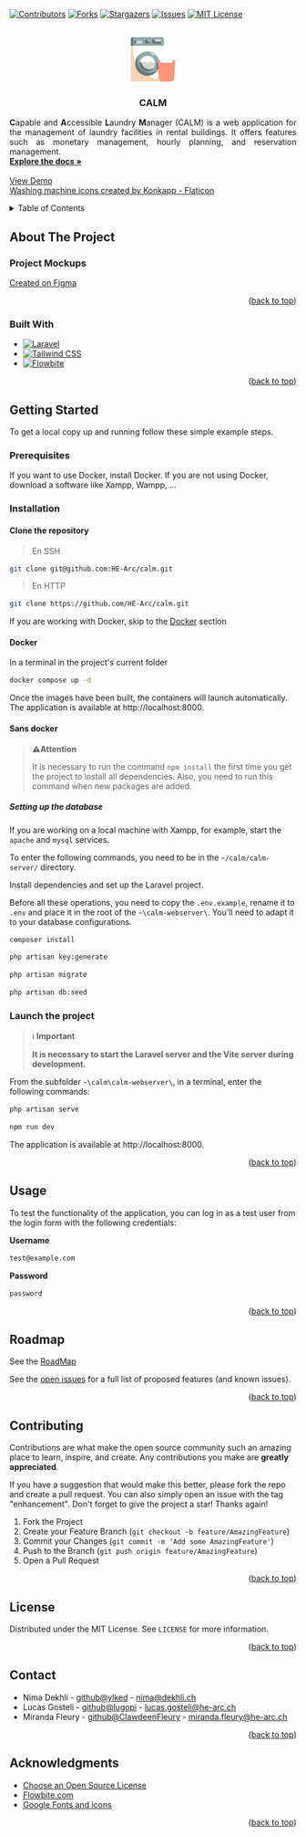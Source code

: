 <!-- README template from: https://github.com/othneildrew/Best-README-Template -->
<a name="readme-top"></a>


<!-- PROJECT SHIELDS -->
<!--
*** I'm using markdown "reference style" links for readability.
*** Reference links are enclosed in brackets [ ] instead of parentheses ( ).
*** See the bottom of this document for the declaration of the reference variables
*** for contributors-url, forks-url, etc. This is an optional, concise syntax you may use.
*** https://www.markdownguide.org/basic-syntax/#reference-style-links
-->
[![Contributors][contributors-shield]][contributors-url]
[![Forks][forks-shield]][forks-url]
[![Stargazers][stars-shield]][stars-url]
[![Issues][issues-shield]][issues-url]
[![MIT License][license-shield]][license-url]

<!-- PROJECT LOGO -->
<br />
<div align="center">
  <a href="https://github.com/HE-Arc/calm">
    <img src="calm-webserver/public/favicon.png" alt="Logo" width="80" height="80">
  </a>

<h3 align="center">CALM</h3>

  <p align="justify">
    <strong>C</strong>apable and <strong>A</strong>ccessible <strong>L</strong>aundry <strong>M</strong>anager (CALM) is a web application for the management of laundry facilities in rental buildings. It offers features such as monetary management, hourly planning, and reservation management.
    <br>
    <a href="https://github.com/HE-Arc/calm/wiki"><strong>Explore the docs »</strong></a>
    <br>
    <br>
    <a href="https://calm.k8s.ing.he-arc.ch/">View Demo</a>
    <br>
    <a href="https://www.flaticon.com/free-icons/washing-machine" title="washing machine icons">Washing machine icons created by Konkapp - Flaticon</a>
  </p>
</div>

<!-- TABLE OF CONTENTS -->
<details>
  <summary>Table of Contents</summary>
  <ol>
    <li>
      <a href="#about-the-project">About The Project</a>
      <ul>
        <li><a href="#project-mockups">Project Mockups</a></li>
        <li><a href="#built-with">Built With</a></li>
      </ul>
    </li>
    <li>
      <a href="#getting-started">Getting Started</a>
      <ul>
        <li><a href="#prerequisites">Prerequisites</a></li>
        <li><a href="#installation">Installation</a></li>
        <li><a href="#launch-the-project">Launch the project</a></li>
      </ul>
    </li>
    <li><a href="#usage">Usage</a></li>
    <li><a href="#roadmap">Roadmap</a></li>
    <li><a href="#contributing">Contributing</a></li>
    <li><a href="#license">License</a></li>
    <li><a href="#contact">Contact</a></li>
    <li><a href="#acknowledgments">Acknowledgments</a></li>
  </ol>
</details>

<!-- ABOUT THE PROJECT -->
## About The Project
### Project Mockups
[Created on Figma](https://www.figma.com/file/NNrZhlrTNmXNe8WoY6ZDa6/CALM?type=design&node-id=0%3A1&mode=design&t=xZoSIwSpu75IFXqZ-1)

<p align="right">(<a href="#readme-top">back to top</a>)</p>

### Built With
* [![Laravel][Laravel.com]][Laravel-url]
* [![Tailwind CSS][Tailwind.com]][Tailwind-url]
* [![Flowbite][Flowbite.com]][Flowbite-url]

<p align="right">(<a href="#readme-top">back to top</a>)</p>

<!-- GETTING STARTED -->
## Getting Started
To get a local copy up and running follow these simple example steps.

### Prerequisites
If you want to use Docker, install Docker.
If you are not using Docker, download a software like Xampp, Wampp, ...

### Installation
#### Clone the repository
> En SSH
   ```sh
   git clone git@github.com:HE-Arc/calm.git
   ```
> En HTTP
   ```sh
   git clone https://github.com/HE-Arc/calm.git
   ```

If you are working with Docker, skip to the <a href="#docker">Docker</a> section  

#### Docker
In a terminal in the project's current folder
   ```sh
   docker compose up -d
   ```

Once the images have been built, the containers will launch automatically. The application is available at http://localhost:8000.

#### Sans docker
> **⚠️Attention**
>
> It is necessary to run the command `npm install` the first time you get the project to install all dependencies.
> Also, you need to run this command when new packages are added.

##### Setting up the database
If you are working on a local machine with Xampp, for example, start the `apache` and `mysql` services.

To enter the following commands, you need to be in the `~/calm/calm-server/` directory.

Install dependencies and set up the Laravel project.

Before all these operations, you need to copy the `.env.example`, rename it to `.env` and place it in the root of the
`~\calm-webserver\`. You'll need to adapt it to your database configurations.

```sh
composer install
```

```sh
php artisan key:generate
```

```sh
php artisan migrate
```

```sh
php artisan db:seed
```

### Launch the project
> ℹ️ **Important**
>
> **It is necessary to start the Laravel server and the Vite server during development.**

From the subfolder `~\calm\calm-webserver\`, in a terminal, enter the following commands:
   ```sh
   php artisan serve
   ```

   ```sh
   npm run dev
   ```

The application is available at http://localhost:8000.

<p align="right">(<a href="#readme-top">back to top</a>)</p>

<!-- USAGE EXAMPLES -->
## Usage

To test the functionality of the application, you can log in as a test user from the login form with the following credentials:

**Username**
```bash
test@example.com
```

**Password**
```bash
password
```

<p align="right">(<a href="#readme-top">back to top</a>)</p>

<!-- ROADMAP -->
## Roadmap
See the [RoadMap](https://github.com/HE-Arc/calm/wiki/Roadmap)

See the [open issues](https://github.com/HE-Arc/calm/issues) for a full list of proposed features (and known issues).

<p align="right">(<a href="#readme-top">back to top</a>)</p>

<!-- CONTRIBUTING -->
## Contributing

Contributions are what make the open source community such an amazing place to learn, inspire, and create. Any contributions you make are **greatly appreciated**.

If you have a suggestion that would make this better, please fork the repo and create a pull request. You can also simply open an issue with the tag "enhancement".
Don't forget to give the project a star! Thanks again!

1. Fork the Project
2. Create your Feature Branch (`git checkout -b feature/AmazingFeature`)
3. Commit your Changes (`git commit -m 'Add some AmazingFeature'`)
4. Push to the Branch (`git push origin feature/AmazingFeature`)
5. Open a Pull Request

<p align="right">(<a href="#readme-top">back to top</a>)</p>

<!-- LICENSE -->
## License

Distributed under the MIT License. See `LICENSE` for more information.

<p align="right">(<a href="#readme-top">back to top</a>)</p>

<!-- CONTACT -->
## Contact

* Nima Dekhli - [github@ylked](https://github.com/ylked) - [nima@dekhli.ch](mailto:nima@dekhli.ch?subject=[GitHub]%20CALM)
* Lucas Gosteli - [github@lugopi](https://github.com/lugopi) - [lucas.gosteli@he-arc.ch](mailto:lucas.gosteli@he-arc.ch?subject=[GitHub]%20CALM)
* Miranda Fleury - [github@ClawdeenFleury](https://github.com/ClawdeenFleury) - [miranda.fleury@he-arc.ch](mailto:miranda.fleury@he-arc.ch?subject=[GitHub]%20CALM)

<p align="right">(<a href="#readme-top">back to top</a>)</p>

<!-- ACKNOWLEDGMENTS -->
## Acknowledgments

* [Choose an Open Source License](https://choosealicense.com)
* [Flowbite.com][Flowbite-url]
* [Google Fonts and icons](https://fonts.google.com)

<p align="right">(<a href="#readme-top">back to top</a>)</p>

<!-- MARKDOWN LINKS & IMAGES -->
<!-- https://www.markdownguide.org/basic-syntax/#reference-style-links -->
[contributors-shield]: https://img.shields.io/github/contributors/HE-Arc/calm.svg?style=for-the-badge
[contributors-url]: https://github.com/HE-Arc/calm/graphs/contributors
[forks-shield]: https://img.shields.io/github/forks/HE-Arc/calm.svg?style=for-the-badge
[forks-url]: https://github.com/HE-Arc/calm/forks
[stars-shield]: https://img.shields.io/github/stars/HE-Arc/calm.svg?style=for-the-badge
[stars-url]: https://github.com/HE-Arc/calm/stargazers
[issues-shield]: https://img.shields.io/github/issues/HE-Arc/calm.svg?style=for-the-badge
[issues-url]: https://github.com/HE-Arc/calm/issues
[license-shield]: https://img.shields.io/badge/license-MIT-green?style=for-the-badge
[license-url]: https://github.com/HE-Arc/calm/blob/main/LICENSE
[Laravel.com]: https://img.shields.io/badge/Laravel-10.28.0-FF2D20?style=for-the-badge&logo=laravel&logoColor=white
[Laravel-url]: https://laravel.com
[Tailwind.com]: https://img.shields.io/badge/Tailwind%20CSS-3.3.7-38B2AC?style=flat-square&logo=tailwind-css&logoColor=white
[Tailwind-url]: https://tailwindcss.com/
[Flowbite.com]: https://img.shields.io/badge/Flowbite-3B82F6?style=for-the-badge&logo=flowbite-css&logoColor=white
[Flowbite-url]: https://flowbite.com
